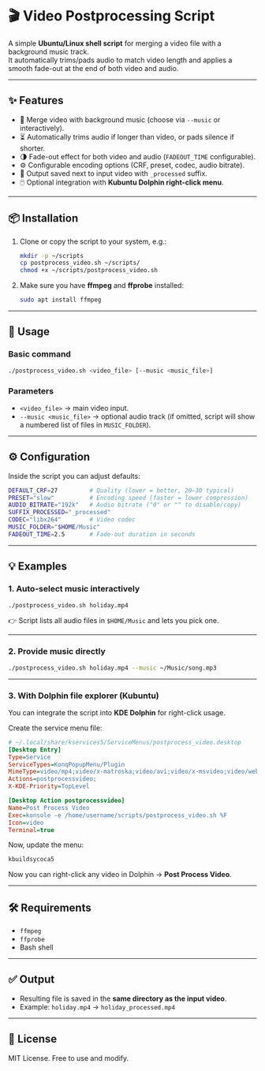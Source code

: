 # 🎬 Video Postprocessing Script

A simple **Ubuntu/Linux shell script** for merging a video file with a background music track.  
It automatically trims/pads audio to match video length and applies a smooth fade-out at the end of both video and audio.  

---

## ✨ Features
- 🎵 Merge video with background music (choose via `--music` or interactively).  
- ⏳ Automatically trims audio if longer than video, or pads silence if shorter.  
- 🌗 Fade-out effect for both video and audio (`FADEOUT_TIME` configurable).  
- ⚙️ Configurable encoding options (CRF, preset, codec, audio bitrate).  
- 💾 Output saved next to input video with `_processed` suffix.  
- 🖱️ Optional integration with **Kubuntu Dolphin right-click menu**.  

---

## 📦 Installation
1. Clone or copy the script to your system, e.g.:
   ```bash
   mkdir -p ~/scripts
   cp postprocess_video.sh ~/scripts/
   chmod +x ~/scripts/postprocess_video.sh
    ```

2. Make sure you have **ffmpeg** and **ffprobe** installed:

   ```bash
   sudo apt install ffmpeg
   ```

---

## 🚀 Usage

### Basic command

```bash
./postprocess_video.sh <video_file> [--music <music_file>]
```

### Parameters

* `<video_file>` → main video input.
* `--music <music_file>` → optional audio track (if omitted, script will show a numbered list of files in `MUSIC_FOLDER`).

---

## ⚙️ Configuration

Inside the script you can adjust defaults:

```bash
DEFAULT_CRF=27         # Quality (lower = better, 20–30 typical)
PRESET="slow"          # Encoding speed (faster = lower compression)
AUDIO_BITRATE="192k"   # Audio bitrate ("0" or "" to disable/copy)
SUFFIX_PROCESSED="_processed"
CODEC="libx264"        # Video codec
MUSIC_FOLDER="$HOME/Music"
FADEOUT_TIME=2.5       # Fade-out duration in seconds
```

---

## 💡 Examples

### 1. Auto-select music interactively

```bash
./postprocess_video.sh holiday.mp4
```

👉 Script lists all audio files in `$HOME/Music` and lets you pick one.

---

### 2. Provide music directly

```bash
./postprocess_video.sh holiday.mp4 --music ~/Music/song.mp3
```

---

### 3. With Dolphin file explorer (Kubuntu)

You can integrate the script into **KDE Dolphin** for right-click usage.

Create the service menu file:

```ini
# ~/.local/share/kservices5/ServiceMenus/postprocess_video.desktop
[Desktop Entry]
Type=Service
ServiceTypes=KonqPopupMenu/Plugin
MimeType=video/mp4;video/x-matroska;video/avi;video/x-msvideo;video/webm;
Actions=postprocessvideo;
X-KDE-Priority=TopLevel

[Desktop Action postprocessvideo]
Name=Post Process Video
Exec=konsole -e /home/username/scripts/postprocess_video.sh %F
Icon=video
Terminal=true
```

Now, update the menu:

```bash
kbuildsycoca5
```

Now you can right-click any video in Dolphin → **Post Process Video**.

---

## 🛠️ Requirements

* `ffmpeg`
* `ffprobe`
* Bash shell

---

## ✅ Output

* Resulting file is saved in the **same directory as the input video**.
* Example: `holiday.mp4` → `holiday_processed.mp4`

---

## 📜 License

MIT License. Free to use and modify.

